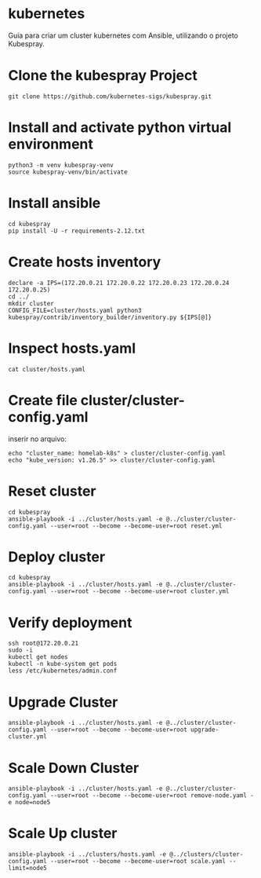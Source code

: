 # kubernetes
Guia para criar um cluster kubernetes com Ansible, utilizando o projeto Kubespray.

# Clone the kubespray Project
```
git clone https://github.com/kubernetes-sigs/kubespray.git
```

# Install and activate python virtual environment
```
python3 -m venv kubespray-venv
source kubespray-venv/bin/activate
```

# Install ansible 
```
cd kubespray
pip install -U -r requirements-2.12.txt
```

# Create hosts inventory
```
declare -a IPS=(172.20.0.21 172.20.0.22 172.20.0.23 172.20.0.24 172.20.0.25)
cd ../ 
mkdir cluster
CONFIG_FILE=cluster/hosts.yaml python3 kubespray/contrib/inventory_builder/inventory.py ${IPS[@]}
```

# Inspect hosts.yaml
```
cat cluster/hosts.yaml
```

# Create file cluster/cluster-config.yaml
inserir no arquivo:
```
echo "cluster_name: homelab-k8s" > cluster/cluster-config.yaml
echo "kube_version: v1.26.5" >> cluster/cluster-config.yaml
```

# Reset cluster
```
cd kubespray
ansible-playbook -i ../cluster/hosts.yaml -e @../cluster/cluster-config.yaml --user=root --become --become-user=root reset.yml
```

# Deploy cluster
```
cd kubespray
ansible-playbook -i ../cluster/hosts.yaml -e @../cluster/cluster-config.yaml --user=root --become --become-user=root cluster.yml
```

# Verify deployment
```
ssh root@172.20.0.21
sudo -i 
kubectl get nodes
kubectl -n kube-system get pods
less /etc/kubernetes/admin.conf 
```

# Upgrade Cluster
```
ansible-playbook -i ../cluster/hosts.yaml -e @../cluster/cluster-config.yaml --user=root --become --become-user=root upgrade-cluster.yml
```

# Scale Down Cluster
```
ansible-playbook -i ../cluster/hosts.yaml -e @../cluster/cluster-config.yaml --user=root --become --become-user=root remove-node.yaml -e node=node5
```


# Scale Up cluster
```
ansible-playbook -i ../clusters/hosts.yaml -e @../clusters/cluster-config.yaml --user=root --become --become-user=root scale.yaml --limit=node5
```
